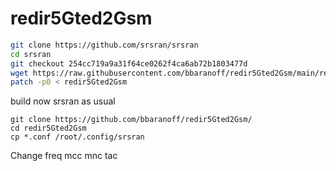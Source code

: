 # redir5Gted2Gsm

```bash
git clone https://github.com/srsran/srsran
cd srsran
git checkout 254cc719a9a31f64ce0262f4ca6ab72b1803477d
wget https://raw.githubusercontent.com/bbaranoff/redir5Gted2Gsm/main/redir5Gted2Gsm.patch
patch -p0 < redir5Gted2Gsm
```
build now srsran as usual
```
git clone https://github.com/bbaranoff/redir5Gted2Gsm/
cd redir5Gted2Gsm
cp *.conf /root/.config/srsran
```
Change freq mcc mnc tac
